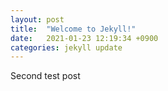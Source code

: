 ```yaml
---
layout: post
title:  "Welcome to Jekyll!"
date:   2021-01-23 12:19:34 +0900
categories: jekyll update
---
```


Second test post